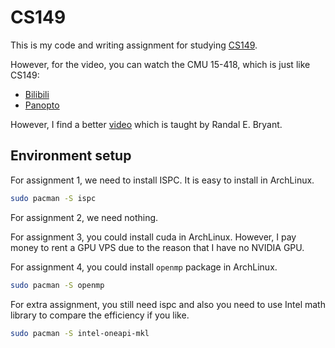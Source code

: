# CS149

This is my code and writing assignment for studying [CS149](https://gfxcourses.stanford.edu/cs149/fall21/lecture/).

However, for the video, you can watch the CMU 15-418, which is just
like CS149:

+ [Bilibili](https://www.bilibili.com/video/BV16k4y1z7z9)
+ [Panopto](https://scs.hosted.panopto.com/Panopto/Pages/Sessions/List.aspx#folderID=%22f62c2297-de88-4e63-aff2-06641fa25e98%22)

However, I find a better [video](http://www.cs.cmu.edu/afs/cs/academic/class/15418-f18/www/schedule.html) which is taught by Randal E. Bryant.

## Environment setup

For assignment 1, we need to install ISPC. It is easy to install in ArchLinux.

```sh
sudo pacman -S ispc
```

For assignment 2, we need nothing.

For assignment 3, you could install cuda in ArchLinux. However, I pay money to
rent a GPU VPS due to the reason that I have no NVIDIA GPU.

For assignment 4, you could install `openmp` package in ArchLinux.

```sh
sudo pacman -S openmp
```

For extra assignment, you still need ispc and also you need to use Intel math
library to compare the efficiency if you like.

```sh
sudo pacman -S intel-oneapi-mkl
```

